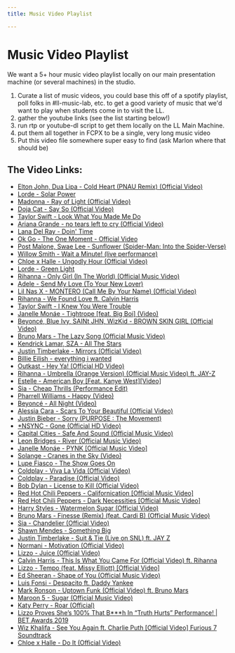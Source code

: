 ```yaml
---
title: Music Video Playlist

---
```


# Music Video Playlist

We want a 5+ hour music video playlist locally on our main presentation machine  (or several machines) in the studio. 

1. Curate a list of music videos, you could base this off of a spotify playlist, poll folks in #ll-music-lab, etc. to get a good variety of music that we'd want to play when students come in to visit the LL.
2. gather the youtube links (see the list starting below!)
3. run rtp or youtube-dl script to get them locally on the LL Main Machine.
4. put them all together in FCPX to be a single, very long music video
5. Put this video file somewhere super easy to find (ask Marlon where that should be)

## The Video Links:

* [Elton John, Dua Lipa - Cold Heart (PNAU Remix) (Official Video)](https://www.youtube.com/watch?v=qod03PVTLqk)
* [Lorde - Solar Power](https://www.youtube.com/watch?v=wvsP_lzh2-8)
* [Madonna - Ray of Light (Official Video)](https://www.youtube.com/watch?v=x3ov9USxVxY)
* [Doja Cat - Say So (Official Video)](https://www.youtube.com/watch?v=pok8H_KF1FA)
* [Taylor Swift - Look What You Made Me Do](https://m.youtube.com/watch?v=3tmd-ClpJxA)
* [Ariana Grande - no tears left to cry (Official Video)](https://m.youtube.com/watch?v=ffxKSjUwKdU)
* [Lana Del Ray - Doin' Time](https://m.youtube.com/watch?v=qolmz4FlnZ0)
* [Ok Go - The One Moment - Official Video](https://m.youtube.com/watch?v=QvW61K2s0tA)
* [Post Malone, Swae Lee - Sunflower (Spider-Man: Into the Spider-Verse)](https://www.youtube.com/watch?v=ApXoWvfEYVU)
* [Willow Smith - Wait a Minute! (live performance)](https://www.youtube.com/watch?v=RXDyqhrYj4Y)
* [Chloe x Halle - Ungodly Hour (Official Video)](https://www.youtube.com/watch?v=OPS8WTYqxeM)
* [Lorde - Green Light](https://www.youtube.com/watch?v=dMK_npDG12Q)
* [Rihanna - Only Girl (In The World) (Official Music Video)](https://www.youtube.com/watch?v=pa14VNsdSYM)
* [Adele - Send My Love (To Your New Lover)](https://www.youtube.com/watch?v=fk4BbF7B29w)
* [Lil Nas X - MONTERO (Call Me By Your Name) (Official Video)](https://www.youtube.com/watch?v=6swmTBVI83k)
* [Rihanna - We Found Love ft. Calvin Harris](https://www.youtube.com/watch?v=tg00YEETFzg)
* [Taylor Swift - I Knew You Were Trouble](https://www.youtube.com/watch?v=vNoKguSdy4Y)
* [Janelle Monáe - Tightrope [feat. Big Boi] (Video)](https://www.youtube.com/watch?v=pwnefUaKCbc)
* [Beyoncé, Blue Ivy, SAINt JHN, WizKid - BROWN SKIN GIRL (Official Video)](https://www.youtube.com/watch?v=vRFS0MYTC1I)
* [Bruno Mars - The Lazy Song (Official Music Video)](https://www.youtube.com/watch?v=fLexgOxsZu0)
* [Kendrick Lamar, SZA - All The Stars](https://www.youtube.com/watch?v=JQbjS0_ZfJ0)
* [Justin Timberlake - Mirrors (Official Video)](https://www.youtube.com/watch?v=uuZE_IRwLNI)
* [Billie Eilish - everything i wanted](https://www.youtube.com/watch?v=EgBJmlPo8Xw)
* [Outkast - Hey Ya! (Official HD Video)](https://www.youtube.com/watch?v=PWgvGjAhvIw)
* [Rihanna - Umbrella (Orange Version) (Official Music Video) ft. JAY-Z](https://www.youtube.com/watch?v=CvBfHwUxHIk)
* [Estelle - American Boy [Feat. Kanye West][Video]](https://www.youtube.com/watch?v=Ic5vxw3eijY)
* [Sia - Cheap Thrills (Performance Edit)](https://www.youtube.com/watch?v=31crA53Dgu0)
* [Pharrell Williams - Happy (Video)](https://www.youtube.com/watch?v=ZbZSe6N_BXs)
* [Beyoncé - All Night (Video)](https://www.youtube.com/watch?v=gM89Q5Eng_M)
* [Alessia Cara - Scars To Your Beautiful (Official Video)](https://www.youtube.com/watch?v=MWASeaYuHZo)
* [Justin Bieber - Sorry (PURPOSE : The Movement)](https://www.youtube.com/watch?v=fRh_vgS2dFE)
* [*NSYNC - Gone (Official HD Video)](https://www.youtube.com/watch?v=IbRwSI8yi1o)
* [Capital Cities - Safe And Sound (Official Music Video)](https://www.youtube.com/watch?v=47dtFZ8CFo8)
* [Leon Bridges - River (Official Music Video)](https://www.youtube.com/watch?v=0Hegd4xNfRo)
* [Janelle Monáe - PYNK [Official Music Video]](https://www.youtube.com/watch?v=PaYvlVR_BEc)
* [Solange - Cranes in the Sky (Video)](https://www.youtube.com/watch?v=S0qrinhNnOM)
* [Lupe Fiasco - The Show Goes On](https://www.youtube.com/watch?v=Rmp6zIr5y4U)
* [Coldplay - Viva La Vida (Official Video)](https://www.youtube.com/watch?v=dvgZkm1xWPE)
* [Coldplay - Paradise (Official Video)](https://www.youtube.com/watch?v=1G4isv_Fylg)
* [Bob Dylan - License to Kill (Official Video)](https://www.youtube.com/watch?v=HRrlFYg2QkI)
* [Red Hot Chili Peppers - Californication [Official Music Video]](https://www.youtube.com/watch?v=YlUKcNNmywk)
* [Red Hot Chili Peppers - Dark Necessities [Official Music Video]](https://www.youtube.com/watch?v=Q0oIoR9mLwc)
* [Harry Styles - Watermelon Sugar (Official Video)](https://www.youtube.com/watch?v=E07s5ZYygMg)
* [Bruno Mars - Finesse (Remix) (feat. Cardi B) (Official Music Video)](https://www.youtube.com/watch?v=LsoLEjrDogU)
* [Sia - Chandelier (Official Video)](https://www.youtube.com/watch?v=2vjPBrBU-TM)
* [Shawn Mendes - Something Big](https://www.youtube.com/watch?v=mytLRy32Viw)
* [Justin Timberlake - Suit & Tie (Live on SNL) ft. JAY Z](https://www.youtube.com/watch?v=0umrvtA_pNc)
* [Normani - Motivation (Official Video)](https://www.youtube.com/watch?v=FKXSh14svlQ)
* [Lizzo - Juice (Official Video)](https://www.youtube.com/watch?v=XaCrQL_8eMY)
* [Calvin Harris - This Is What You Came For (Official Video) ft. Rihanna](https://www.youtube.com/watch?v=kOkQ4T5WO9E)
* [Lizzo - Tempo (feat. Missy Elliott) [Official Video]](https://www.youtube.com/watch?v=Srq1FqFPwj0)
* [Ed Sheeran - Shape of You (Official Music Video)](https://www.youtube.com/watch?v=JGwWNGJdvx8)
* [Luis Fonsi - Despacito ft. Daddy Yankee](https://www.youtube.com/watch?v=kJQP7kiw5Fk)
* [Mark Ronson - Uptown Funk (Official Video) ft. Bruno Mars](https://www.youtube.com/watch?v=OPf0YbXqDm0)
* [Maroon 5 - Sugar (Official Music Video)](https://www.youtube.com/watch?v=09R8_2nJtjg)
* [Katy Perry - Roar (Official)](https://www.youtube.com/watch?v=CevxZvSJLk8)
* [Lizzo Proves She’s 100% That B***h In “Truth Hurts” Performance! | BET Awards 2019](https://www.youtube.com/watch?v=hcVOMUrBpF4)
* [Wiz Khalifa - See You Again ft. Charlie Puth [Official Video] Furious 7 Soundtrack](https://www.youtube.com/watch?v=RgKAFK5djSk)
* [Chloe x Halle - Do It (Official Video)](https://www.youtube.com/watch?v=a9HIaGcBocc) 


